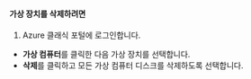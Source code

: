 #### 가상 장치를 삭제하려면
1. Azure 클래식 포털에 로그인합니다.

* **가상 컴퓨터**를 클릭한 다음 가상 장치를 선택합니다.
* **삭제**를 클릭하고 모든 가상 컴퓨터 디스크를 삭제하도록 선택합니다.

<!---HONumber=AcomDC_0128_2016-->